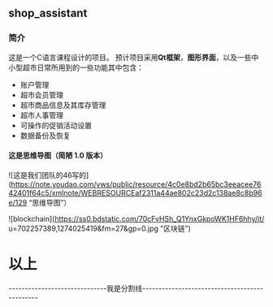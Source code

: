 ## shop_assistant


### 简介

这是一个C语言课程设计的项目。
预计项目采用**Qt框架**，**图形界面**，以及一些中小型超市日常所用到的一些功能其中包含：
- 账户管理
- 超市会员管理
- 超市商品信息及其库存管理
- 超市人事管理
- 可操作的促销活动设置
- 数据备份及恢复

#### 这是思维导图（简陋 1.0 版本）

![这是我们团队的46写的](https://note.youdao.com/yws/public/resource/4c0e8bd2b65bc3eeacee7642401f64c5/xmlnote/WEBRESOURCEaf2311a44ae802c23d2c138ae8c8b96e/129 “思维导图”）



![blockchain](https://ss0.bdstatic.com/70cFvHSh_Q1YnxGkpoWK1HF6hhy/it/
u=702257389,1274025419&fm=27&gp=0.jpg "区块链")


# 以上
------------------------------我是分割线----------------------------------------------
